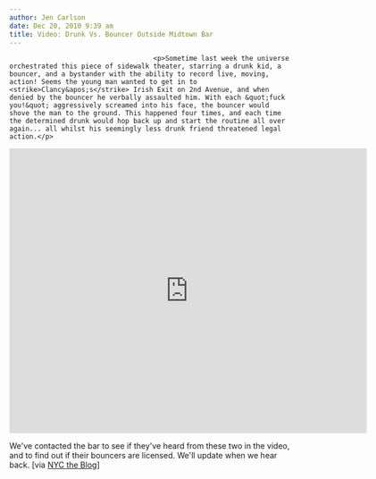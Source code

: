 ```yaml
---
author: Jen Carlson
date: Dec 20, 2010 9:39 am
title: Video: Drunk Vs. Bouncer Outside Midtown Bar
---
```


	
										<p>Sometime last week the universe orchestrated this piece of sidewalk theater, starring a drunk kid, a bouncer, and a bystander with the ability to record live, moving, action! Seems the young man wanted to get in to <strike>Clancy&apos;s</strike> Irish Exit on 2nd Avenue, and when denied by the bouncer he verbally assaulted him. With each &quot;fuck you!&quot; aggressively screamed into his face, the bouncer would shove the man to the ground. This happened four times, and each time the determined drunk would hop back up and start the routine all over again... all whilst his seemingly less drunk friend threatened legal action.</p>

<p><iframe title="YouTube video player" class="youtube-player" type="text/html" width="640" height="510" src="https://web.archive.org/web/20141102030710if_/http://www.youtube.com/embed/RYVUb3i3GSo" frameborder="0"></iframe></p>

<p>We&apos;ve contacted the bar to see if they&apos;ve heard from these two in the video, and to find out if their bouncers are licensed. We&apos;ll update when we hear back. [via <a href="https://web.archive.org/web/20141102030710/http://nyctheblog.blogspot.com/2010/12/video-turtle-bay-bar-patron-hits.html#more">NYC the Blog</a>]</p>					
										
									
				